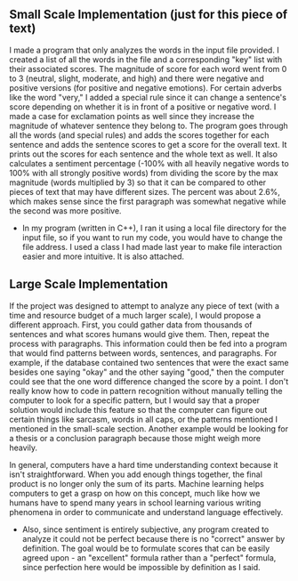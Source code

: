 ## Small Scale Implementation (just for this piece of text)
I made a program that only analyzes the words in the input file provided. I created a list of all the words in the file and a corresponding "key" list with their associated scores. The magnitude of score for each word went from 0 to 3 (neutral, slight, moderate, and high) and there were negative and positive versions (for positive and negative emotions). For certain adverbs like the word "very," I added a special rule since it can change a sentence's score depending on whether it is in front of a positive or negative word. I made a case for exclamation points as well since they increase the magnitude of whatever sentence they belong to. The program goes through all the words (and special rules) and adds the scores together for each sentence and adds the sentence scores to get a score for the overall text. It prints out the scores for each sentence and the whole text as well. It also calculates a sentiment percentage (-100% with all heavily negative words to 100% with all strongly positive words) from dividing the score by the max magnitude (words multiplied by 3) so that it can be compared to other pieces of text that may have different sizes. The percent was about 2.6%, which makes sense since the first paragraph was somewhat negative while the second was more positive.

* In my program (written in C++), I ran it using a local file directory for the input file, so if you want to run my code, you would have to change the file address. I used a class I had made last year to make file interaction easier and more intuitive. It is also attached.

## Large Scale Implementation
If the project was designed to attempt to analyze any piece of text (with a time and resource budget of a much larger scale), I would propose a different approach. First, you could gather data from thousands of sentences and what scores humans would give them. Then, repeat the process with paragraphs. This information could then be fed into a program that would find patterns between words, sentences, and paragraphs. For example, if the database contained two sentences that were the exact same besides one saying "okay" and the other saying "good," then the computer could see that the one word difference changed the score by a point. I don't really know how to code in pattern recognition without manually telling the computer to look for a specific pattern, but I would say that a proper solution would include this feature so that the computer can figure out certain things like sarcasm, words in all caps, or the patterns mentioned I mentioned in the small-scale section. Another example would be looking for a thesis or a conclusion paragraph because those might weigh more heavily. 

In general, computers have a hard time understanding context because it isn't straightforward. When you add enough things together, the final product is no longer only the sum of its parts. Machine learning helps computers to get a grasp on how on this concept, much like how we humans have to spend many years in school learning various writing phenomena in order to communicate and understand language effectively.

* Also, since sentiment is entirely subjective, any program created to analyze it could not be perfect because there is no "correct" answer by definition. The goal would be to formulate scores that can be easily agreed upon - an "excellent" formula rather than a "perfect" formula, since perfection here would be impossible by definition as I said.
